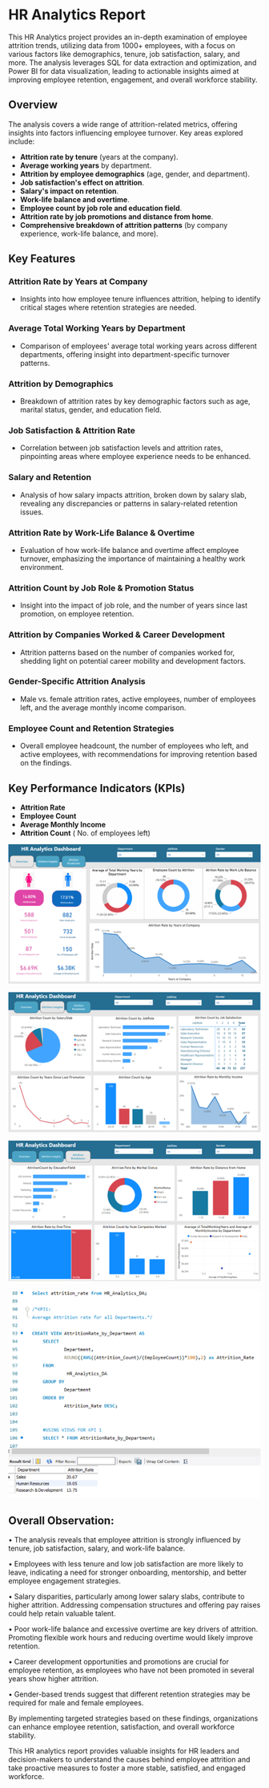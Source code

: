 # HR Analytics Report

This HR Analytics project provides an in-depth examination of employee attrition trends, utilizing data from 1000+ employees, with a focus on various factors like demographics, tenure, job satisfaction, salary, and more. The analysis leverages SQL for data extraction and optimization, and Power BI for data visualization, leading to actionable insights aimed at improving employee retention, engagement, and overall workforce stability.

## Overview

The analysis covers a wide range of attrition-related metrics, offering insights into factors influencing employee turnover. Key areas explored include:

- **Attrition rate by tenure** (years at the company).
- **Average working years** by department.
- **Attrition by employee demographics** (age, gender, and department).
- **Job satisfaction's effect on attrition**.
- **Salary's impact on retention**.
- **Work-life balance and overtime**.
- **Employee count by job role and education field**.
- **Attrition rate by job promotions and distance from home**.
- **Comprehensive breakdown of attrition patterns** (by company experience, work-life balance, and more).

## Key Features

### Attrition Rate by Years at Company
- Insights into how employee tenure influences attrition, helping to identify critical stages where retention strategies are needed.

### Average Total Working Years by Department
- Comparison of employees' average total working years across different departments, offering insight into department-specific turnover patterns.

### Attrition by Demographics
- Breakdown of attrition rates by key demographic factors such as age, marital status, gender, and education field.

### Job Satisfaction & Attrition Rate
- Correlation between job satisfaction levels and attrition rates, pinpointing areas where employee experience needs to be enhanced.

### Salary and Retention
- Analysis of how salary impacts attrition, broken down by salary slab, revealing any discrepancies or patterns in salary-related retention issues.

### Attrition Rate by Work-Life Balance & Overtime
- Evaluation of how work-life balance and overtime affect employee turnover, emphasizing the importance of maintaining a healthy work environment.

### Attrition Count by Job Role & Promotion Status
- Insight into the impact of job role, and the number of years since last promotion, on employee retention.

### Attrition by Companies Worked & Career Development
- Attrition patterns based on the number of companies worked for, shedding light on potential career mobility and development factors.

### Gender-Specific Attrition Analysis
- Male vs. female attrition rates, active employees, number of employees left, and the average monthly income comparison.

### Employee Count and Retention Strategies
- Overall employee headcount, the number of employees who left, and active employees, with recommendations for improving retention based on the findings.

## Key Performance Indicators (KPIs)

- **Attrition Rate**
- **Employee Count** 
- **Average Monthly Income**
- **Attrition Count** ( No. of employees left)
  

![Alt text](https://github.com/shubhangidoltade/HR-Analytics/blob/55fa2ba30063e9e2ffd313356eee4880ddb0c1c4/HR%20Analytics%20Dashboard.png)

![Alt text](https://github.com/shubhangidoltade/HR-Analytics/blob/4021a31db6659bd12f9818af5de11f63505da96c/HR%20Analytics%20Dashboard%202.png)

![Alt text](https://github.com/shubhangidoltade/HR-Analytics/blob/4021a31db6659bd12f9818af5de11f63505da96c/HR%20Analytics%20Dashboard%203.png)

![Alt text](https://github.com/shubhangidoltade/HR-Analytics/blob/73f4a27daf92c1da4079850ee129b322429bd67d/HR_Analytics_SQL.png)

## Overall Observation:

• The analysis reveals that employee attrition is strongly influenced by tenure, job satisfaction, salary, and work-life balance.

• Employees with less tenure and low job satisfaction are more likely to leave, indicating a need for stronger onboarding, mentorship, and better employee engagement strategies.

• Salary disparities, particularly among lower salary slabs, contribute to higher attrition. Addressing compensation structures and offering pay raises could help retain valuable talent.

• Poor work-life balance and excessive overtime are key drivers of attrition. Promoting flexible work hours and reducing overtime would likely improve retention.

• Career development opportunities and promotions are crucial for employee retention, as employees who have not been promoted in several years show higher attrition.

• Gender-based trends suggest that different retention strategies may be required for male and female employees.

By implementing targeted strategies based on these findings, organizations can enhance employee retention, satisfaction, and overall workforce stability.

This HR analytics report provides valuable insights for HR leaders and decision-makers to understand the causes behind employee attrition and take proactive measures to foster a more stable, satisfied, and engaged workforce.
